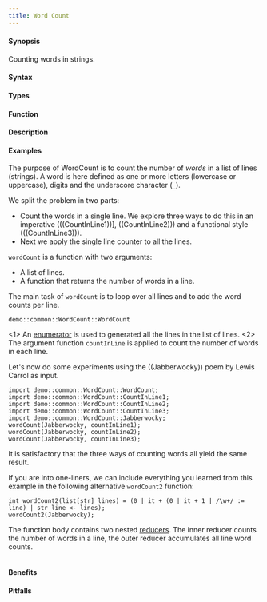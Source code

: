 ```yaml
---
title: Word Count
---
```


#### Synopsis

Counting words in strings.

#### Syntax

#### Types

#### Function

#### Description

#### Examples

The purpose of WordCount is to count the number of _words_ in a list of lines (strings).
A word is here defined as one or more letters (lowercase or uppercase), digits and the underscore character (`_`).

We split the problem in two parts:

*  Count the words in a single line. We explore three ways to do this in an imperative (((CountInLine1))], ((CountInLine2)))
  and a functional style (((CountInLine3))).
*  Next we apply the single line counter to all the lines.


`wordCount` is a function with two arguments:
*  A list of lines.
*  A function that returns the number of words in a line.


The main task of `wordCount` is to loop over all lines and to add the word counts per line.


```rascal-include
demo::common::WordCount::WordCount
```

                
<1> An [enumerator]((Rascal:Comprehensions-Enumerator)) is used to generated all the lines in the list of lines.
<2> The argument function `countInLine` is applied to count the number of words in each line.

Let's now do some experiments using the ((Jabberwocky)) poem by Lewis Carrol as input.

```rascal-shell
import demo::common::WordCount::WordCount;
import demo::common::WordCount::CountInLine1;
import demo::common::WordCount::CountInLine2;
import demo::common::WordCount::CountInLine3;
import demo::common::WordCount::Jabberwocky;
wordCount(Jabberwocky, countInLine1);
wordCount(Jabberwocky, countInLine2);
wordCount(Jabberwocky, countInLine3);
```
It is satisfactory that the three ways of counting words all yield the same result.

If you are into one-liners, we can include everything you learned from this example
in the following alternative `wordCount2` function:
```rascal-shell,continue
int wordCount2(list[str] lines) = (0 | it + (0 | it + 1 | /\w+/ := line) | str line <- lines);
wordCount2(Jabberwocky);
```
The function body contains two nested [reducers]((Rascal:Expressions-Reducer)).
The inner reducer counts the number of words in a line, the outer reducer accumulates all line word counts.

```rascal-shell,continue
```


#### Benefits

#### Pitfalls

